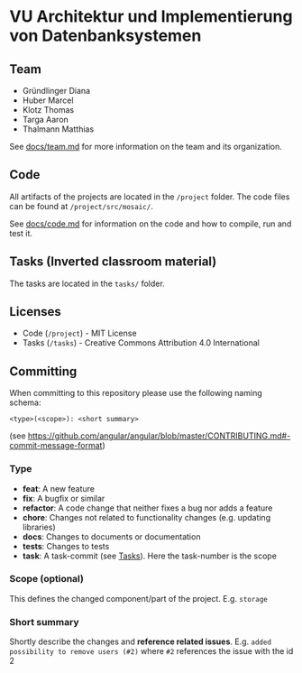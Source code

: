 # VU Architektur und Implementierung von Datenbanksystemen

## Team
- Gründlinger Diana
- Huber Marcel
- Klotz Thomas
- Targa Aaron
- Thalmann Matthias

See [docs/team.md](docs/team.md) for more information on the team and its organization.

## Code
All artifacts of the projects are located in the `/project` folder.
The code files can be found at `/project/src/mosaic/`.

See [docs/code.md](docs/code.md) for information on the code and how to compile, run and test it.

## Tasks (Inverted classroom material)
The tasks are located in the `tasks/` folder.

## Licenses
- Code (`/project`) - MIT License
- Tasks (`/tasks`) - Creative Commons Attribution 4.0 International

## Committing

When committing to this repository please use the following naming schema:

```
<type>(<scope>): <short summary>
```

(see https://github.com/angular/angular/blob/master/CONTRIBUTING.md#-commit-message-format)

### Type

- **feat**: A new feature
- **fix**: A bugfix or similar
- **refactor**: A code change that neither fixes a bug nor adds a feature
- **chore**: Changes not related to functionality changes (e.g. updating libraries)
- **docs**: Changes to documents or documentation
- **tests**: Changes to tests
- **task**: A task-commit (see [Tasks](#tasks-inverted-classroom-material)). Here the task-number is the scope

### Scope (optional)

This defines the changed component/part of the project. E.g. `storage`

### Short summary

Shortly describe the changes and **reference related issues**. E.g. `added possibility to remove users (#2)` where `#2` references the issue with the id 2